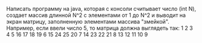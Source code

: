 Написать программу на java, которая с консоли считывает число (int N),
создает массив длинной N^2 с элементами от 1 до N^2 и выводит на экран матрицу,
заполненную элементами массива "змейкой". Например, если ввели число 5, 
то матрица должна выглядеть так:
 1   2   3   4   5
16  17  18  19   6
15  24  25  20   7
14  23  22  21   8
13  12  11  10   9
